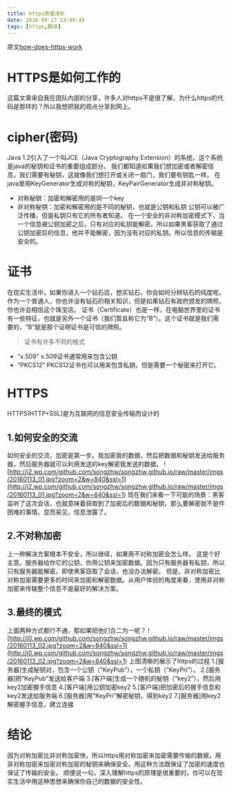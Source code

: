 ```yaml
---
title: https原理浅析
date: 2016-09-17 13:49:49
tags: [https,翻译]
---
```

原文[how-does-https-work](http://www.songzhw.com/2016/09/13/how-does-https-work/)

# HTTPS是如何工作的
这篇文章来自我在团队内部的分享，许多人对https不是很了解，为什么https的代码是那样的？所以我想把我的观点分享到网上。
<!--more-->
# cipher(密码)
Java 1.2引入了一个叫JCE（Java Cryptography Extension）的系统，这个系统是java的秘钥和证书的重要组成部分。
我们都知道如果我们想加密或者解密信息，我们需要有秘钥，这就像我们想打开或关闭一扇门，我们要有钥匙一样。
在java里用KeyGenerator生成对称的秘钥，KeyPairGenerator生成非对称秘钥。
* 对称秘钥：加密和解密用的是同一个key
* 非对称秘钥：加密和解密用的是不同的秘钥，也就是公钥和私钥
	公钥可以被广泛传播，但是私钥只有它的所有者知道。
	在一个安全的非对称加密模式下，当一个信息被公钥加密之后，只有对应的私钥能解密。所以如果黑客获取了通过公钥加密后的信息，他并不能解密，因为没有对应的私钥。所以信息的传输是安全的。	

# 证书
在现实生活中，如果你进入一个钻石店，想买钻石，你会如何分辨钻石的纯度呢。作为一个普通人，你也许没有钻石的相关知识，但是如果钻石有政府颁发的牌照，你也许会相信这个珠宝店。
证书（Certificate）也是一样，在电脑世界里的证书有一些特征，也就是另外一个证书（我们暂且称它为“B”）。这个证书就是我们需要的，“B”就是那个证明证书是可信的牌照。

> 证书有许多不同的格式
* ”x.509"
x.509证书通常用来包含公钥
* “PKCS12”
PKCS12证书也可以用来包含私钥，但是需要一个秘密来打开它。

# HTTPS
HTTPS(HTTP+SSL)是为互联网的信息安全传输而设计的
## 1.如何安全的交流
如何安全的交流，加密是第一步。我加密我的数据，然后把数据和秘钥发送给服务器，然后服务器就可以利用发送的key解密我发送的数据。
![http://i2.wp.com/github.com/songzhw/songzhw.github.io/raw/master/imgs/20160113_01.jpg?zoom=2&w=840&ssl=1](http://i2.wp.com/github.com/songzhw/songzhw.github.io/raw/master/imgs/20160113_01.jpg?zoom=2&w=840&ssl=1)
现在我们来看一下可能的场景：黑客监听了这次会话，也就意味着获取到了加密后的数据和秘钥，那么要解密就不是件困难的事情。显而易见，信息泄露了。

## 2.不对称加密
上一种解决方案根本不安全，所以继续，如果用不对称加密会怎么样。
这是个好主意。服务器给你它的公钥，你用公钥来加密数据。因为只有服务器有私钥，所以只有服务器能解密。即使黑客窃取了会话，也没办法解密。
但是，非对称加密比对称加密需要更多的时间来加密和解密数据。从用户体验的角度来看，使用非对称加密来传输整个信息不是最好的解决方案。
## 3.最终的模式
上面两种方式都行不通，那如果把他们合二为一呢？
![http://i0.wp.com/github.com/songzhw/songzhw.github.io/raw/master/imgs/20160113_02.jpg?zoom=2&w=840&ssl=1](http://i0.wp.com/github.com/songzhw/songzhw.github.io/raw/master/imgs/20160113_02.jpg?zoom=2&w=840&ssl=1)
上图清晰的展示了https的过程
1.[服务器]生成秘钥对，包含一个公钥（“KeyPub”），一个私钥（“KeyPri”）。
2.[服务器]把“KeyPub”发送给客户端
3.[客户端]生成一个随机的秘钥（“key2”），然后用key2加密握手信息
4.[客户端]用公钥加密key2
5.[客户端]把加密后的握手信息和key2发送给服务端
6.[服务器]用“KeyPri”解密秘钥，得到key2
7.[服务器]用key2解密握手信息，建立连接

# 结论
因为对称加密比非对称加密快，所以https用对称加密来加密需要传输的数据，用非对称加密来加密对称加密的秘钥来确保安全。用这种方法既保证了加密的速度也保证了传输的安全。
顺便说一句，深入理解https的原理是很重要的，你可以在现实生活中用这种思想来确保你自己的数据的安全性。